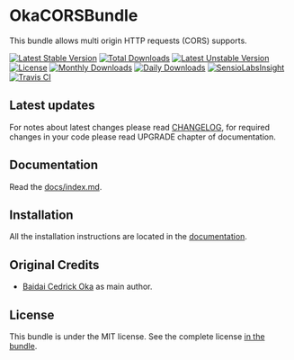 OkaCORSBundle
=============

This bundle allows multi origin HTTP requests (CORS) supports.

[![Latest Stable Version](https://poser.pugx.org/coka/cors-bundle/v/stable)](https://packagist.org/packages/coka/cors-bundle)
[![Total Downloads](https://poser.pugx.org/coka/cors-bundle/downloads)](https://packagist.org/packages/coka/cors-bundle)
[![Latest Unstable Version](https://poser.pugx.org/coka/cors-bundle/v/unstable)](https://packagist.org/packages/coka/cors-bundle)
[![License](https://poser.pugx.org/coka/cors-bundle/license)](https://packagist.org/packages/coka/cors-bundle)
[![Monthly Downloads](https://poser.pugx.org/coka/cors-bundle/d/monthly)](https://packagist.org/packages/coka/cors-bundle)
[![Daily Downloads](https://poser.pugx.org/coka/cors-bundle/d/daily)](https://packagist.org/packages/coka/cors-bundle)
[![SensioLabsInsight](https://insight.sensiolabs.com/projects/decc08f3-aa4b-4c7b-8377-c61a4b2f961c/mini.png)](https://insight.sensiolabs.com/projects/decc08f3-aa4b-4c7b-8377-c61a4b2f961c)
[![Travis CI](https://travis-ci.org/CedrickOka/cors-bundle.svg?branch=master)](https://travis-ci.org/CedrickOka/cors-bundle)

Latest updates
--------------

For notes about latest changes please read [CHANGELOG](CHANGELOG.md), for required changes in your code please read UPGRADE chapter of documentation.

Documentation
-------------

Read the [docs/index.md](docs/index.md).

Installation
------------

All the installation instructions are located in the [documentation](docs/index.md).

Original Credits
----------------

* [Baidai Cedrick Oka](https://github.com/CedrickOka) as main author.

License
-------

This bundle is under the MIT license. See the complete license [in the bundle](LICENSE).
